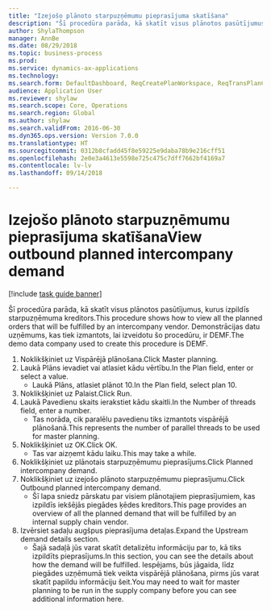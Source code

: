 ```yaml
--- 
title: "Izejošo plānoto starpuzņēmumu pieprasījuma skatīšana"
description: "Šī procedūra parāda, kā skatīt visus plānotos pasūtījumus, kurus izpildīs starpuzņēmuma kreditors."
author: ShylaThompson
manager: AnnBe
ms.date: 08/29/2018
ms.topic: business-process
ms.prod: 
ms.service: dynamics-ax-applications
ms.technology: 
ms.search.form: DefaultDashboard, ReqCreatePlanWorkspace, ReqTransPlanCard, ReqOutboundIntercompanyDemand
audience: Application User
ms.reviewer: shylaw
ms.search.scope: Core, Operations
ms.search.region: Global
ms.author: shylaw
ms.search.validFrom: 2016-06-30
ms.dyn365.ops.version: Version 7.0.0
ms.translationtype: HT
ms.sourcegitcommit: 0312b8cfadd45f8e59225e9daba78b9e216cff51
ms.openlocfilehash: 2e0e3a4613e5598e725c475c7dff7662bf4169a7
ms.contentlocale: lv-lv
ms.lasthandoff: 09/14/2018

---
```

# <a name="view-outbound-planned-intercompany-demand"></a><span data-ttu-id="efa2c-103">Izejošo plānoto starpuzņēmumu pieprasījuma skatīšana</span><span class="sxs-lookup"><span data-stu-id="efa2c-103">View outbound planned intercompany demand</span></span>

[!include [task guide banner](../../includes/task-guide-banner.md)]

<span data-ttu-id="efa2c-104">Šī procedūra parāda, kā skatīt visus plānotos pasūtījumus, kurus izpildīs starpuzņēmuma kreditors.</span><span class="sxs-lookup"><span data-stu-id="efa2c-104">This procedure shows how to view all the planned orders that will be fulfilled by an intercompany vendor.</span></span> <span data-ttu-id="efa2c-105">Demonstrācijas datu uzņēmums, kas tiek izmantots, lai izveidotu šo procedūru, ir DEMF.</span><span class="sxs-lookup"><span data-stu-id="efa2c-105">The demo data company used to create this procedure is DEMF.</span></span>

1. <span data-ttu-id="efa2c-106">Noklikšķiniet uz Vispārējā plānošana.</span><span class="sxs-lookup"><span data-stu-id="efa2c-106">Click Master planning.</span></span>
2. <span data-ttu-id="efa2c-107">Laukā Plāns ievadiet vai atlasiet kādu vērtību.</span><span class="sxs-lookup"><span data-stu-id="efa2c-107">In the Plan field, enter or select a value.</span></span>
    * <span data-ttu-id="efa2c-108">Laukā Plāns, atlasiet plānot 10.</span><span class="sxs-lookup"><span data-stu-id="efa2c-108">In the Plan field, select plan 10.</span></span>  
3. <span data-ttu-id="efa2c-109">Noklikšķiniet uz Palaist.</span><span class="sxs-lookup"><span data-stu-id="efa2c-109">Click Run.</span></span>
4. <span data-ttu-id="efa2c-110">Laukā Pavedienu skaits ierakstiet kādu skaitli.</span><span class="sxs-lookup"><span data-stu-id="efa2c-110">In the Number of threads field, enter a number.</span></span>
    * <span data-ttu-id="efa2c-111">Tas norāda, cik paralēlu pavedienu tiks izmantots vispārējā plānošanā.</span><span class="sxs-lookup"><span data-stu-id="efa2c-111">This represents the number of parallel threads to be used for master planning.</span></span>  
5. <span data-ttu-id="efa2c-112">Noklikšķiniet uz OK.</span><span class="sxs-lookup"><span data-stu-id="efa2c-112">Click OK.</span></span>
    * <span data-ttu-id="efa2c-113">Tas var aizņemt kādu laiku.</span><span class="sxs-lookup"><span data-stu-id="efa2c-113">This may take a while.</span></span>  
6. <span data-ttu-id="efa2c-114">Noklikšķiniet uz plānotais starpuzņēmumu pieprasījums.</span><span class="sxs-lookup"><span data-stu-id="efa2c-114">Click Planned intercompany demand.</span></span>
7. <span data-ttu-id="efa2c-115">Noklikšķiniet uz izejošo plānoto starpuzņēmumu pieprasījumu.</span><span class="sxs-lookup"><span data-stu-id="efa2c-115">Click Outbound planned intercompany demand.</span></span>
    * <span data-ttu-id="efa2c-116">Šī lapa sniedz pārskatu par visiem plānotajiem pieprasījumiem, kas izpildīs iekšējās piegādes ķēdes kreditors.</span><span class="sxs-lookup"><span data-stu-id="efa2c-116">This page provides an overview of all the planned demand that will be fulfilled by an internal supply chain vendor.</span></span>  
8. <span data-ttu-id="efa2c-117">Izvērsiet sadaļu augšpus pieprasījuma detaļas.</span><span class="sxs-lookup"><span data-stu-id="efa2c-117">Expand the Upstream demand details section.</span></span>
    * <span data-ttu-id="efa2c-118">Šajā sadaļā jūs varat skatīt detalizētu informāciju par to, kā tiks izpildīts pieprasījums.</span><span class="sxs-lookup"><span data-stu-id="efa2c-118">In this section, you can see the details about how the demand will be fulfilled.</span></span> <span data-ttu-id="efa2c-119">Iespējams, būs jāgaida, līdz piegādes uzņēmumā tiek veikta vispārējā plānošana, pirms jūs varat skatīt papildu informāciju šeit.</span><span class="sxs-lookup"><span data-stu-id="efa2c-119">You may need to wait for master planning to be run in the supply company before you can see additional information here.</span></span>  



